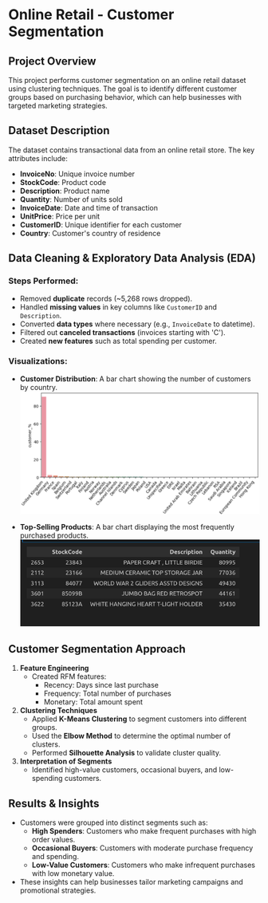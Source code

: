 # Online Retail - Customer Segmentation

## Project Overview
This project performs customer segmentation on an online retail dataset using clustering techniques. The goal is to identify different customer groups based on purchasing behavior, which can help businesses with targeted marketing strategies.

## Dataset Description
The dataset contains transactional data from an online retail store. The key attributes include:
- **InvoiceNo**: Unique invoice number
- **StockCode**: Product code
- **Description**: Product name
- **Quantity**: Number of units sold
- **InvoiceDate**: Date and time of transaction
- **UnitPrice**: Price per unit
- **CustomerID**: Unique identifier for each customer
- **Country**: Customer's country of residence

## Data Cleaning & Exploratory Data Analysis (EDA)
### Steps Performed:
- Removed **duplicate** records (~5,268 rows dropped).
- Handled **missing values** in key columns like `CustomerID` and `Description`.
- Converted **data types** where necessary (e.g., `InvoiceDate` to datetime).
- Filtered out **canceled transactions** (invoices starting with 'C').
- Created **new features** such as total spending per customer.

### Visualizations:

- **Customer Distribution**: A bar chart showing the number of customers by country.  
  ![Customer Distribution](customers.png)

- **Top-Selling Products**: A bar chart displaying the most frequently purchased products.  
  ![Top-Selling Products](best_product.png)

## Customer Segmentation Approach
1. **Feature Engineering**
   - Created RFM features: 
     - Recency: Days since last purchase
     - Frequency: Total number of purchases
     - Monetary: Total amount spent
2. **Clustering Techniques**
   - Applied **K-Means Clustering** to segment customers into different groups.
   - Used the **Elbow Method** to determine the optimal number of clusters.
   - Performed **Silhouette Analysis** to validate cluster quality.
3. **Interpretation of Segments**
   - Identified high-value customers, occasional buyers, and low-spending customers.

## Results & Insights
- Customers were grouped into distinct segments such as:
  - **High Spenders**: Customers who make frequent purchases with high order values.
  - **Occasional Buyers**: Customers with moderate purchase frequency and spending.
  - **Low-Value Customers**: Customers who make infrequent purchases with low monetary value.
- These insights can help businesses tailor marketing campaigns and promotional strategies.
